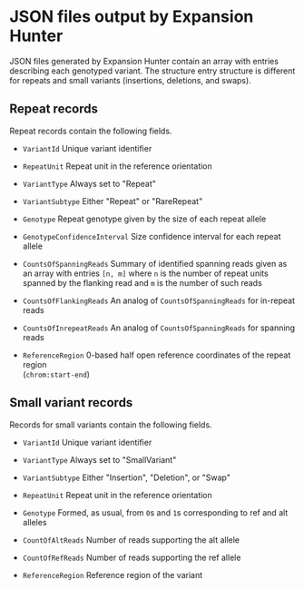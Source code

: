 # JSON files output by Expansion Hunter

JSON files generated by Expansion Hunter contain an array with entries
describing each genotyped variant. The structure entry structure is different
for repeats and small variants (insertions, deletions, and swaps).

## Repeat records

Repeat records contain the following fields.

* `VariantId` Unique variant identifier

* `RepeatUnit` Repeat unit in the reference orientation

* `VariantType` Always set to "Repeat"

* `VariantSubtype` Either "Repeat" or "RareRepeat"

* `Genotype` Repeat genotype given by the size of each repeat allele

* `GenotypeConfidenceInterval` Size confidence interval for each repeat allele

* `CountsOfSpanningReads` Summary of identified spanning reads given as an array
   with entries `[n, m]` where `n` is the number of repeat units spanned by the
   flanking read and `m` is the number of such reads

* `CountsOfFlankingReads` An analog of `CountsOfSpanningReads` for in-repeat
  reads

* `CountsOfInrepeatReads` An analog of `CountsOfSpanningReads` for spanning
  reads

* `ReferenceRegion` 0-based half open reference coordinates of the repeat region   
  (`chrom:start-end`)

## Small variant records

Records for small variants contain the following fields.

* `VariantId` Unique variant identifier

* `VariantType` Always set to "SmallVariant"

* `VariantSubtype` Either "Insertion", "Deletion", or "Swap" 

* `RepeatUnit` Repeat unit in the reference orientation

* `Genotype` Formed, as usual, from `0`s and `1`s corresponding to ref and alt
  alleles

* `CountOfAltReads` Number of reads supporting the alt allele

* `CountOfRefReads` Number of reads supporting the ref allele

* `ReferenceRegion` Reference region of the variant
